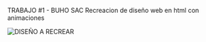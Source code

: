 TRABAJO #1 - BUHO SAC Recreacion de diseño web en html con animaciones

![DISEÑO A RECREAR](file:///C:/Users/ze%20carlos%20cabezudo/Downloads/original-5c16a1d922ee279f46d8b5fad6eb3feb%20(1).webp)
